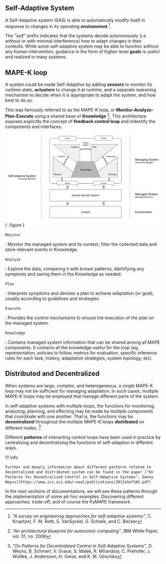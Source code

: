 ## Self-Adaptive System

A Self-Adaptive system (SAS) is able to automatically modify itself in response to changes in its operating __environment__ [^1].

The _"self"_ prefix indicates that the systems decide autonomously (i.e. without or with minimal interference) how to adapt changes in their contexts. While some self-adaptive system may be able to function without any human intervention, guidance in the form of higher-level __goals__ is useful and realized in many systems.

## MAPE-K loop

A system could be made Self-Adaptive by adding __sensors__ to monitor its runtime state, __actuators__ to change it at runtime, and a separate reasoning mechanism to decide when it is appropriate to adapt the system, and how best to do so.

This was famously referred to as the MAPE-K loop, or __Monitor-Analyze-Plan-Execute__ using a shared base of __Knowledge__ [^2]. This architecture exposes explicitly the concept of __feedback control loop__ and indentify the components and interfaces.

![MAPE-L loop](assets/img/mape-k.png){ .figure }

`Monitor`

:   Monitor the managed system and its context, filter the collected data and store relevant events in Knowledge.

`Analyze`

:   Explore the data, comparing it with known patterns, identifying any symptoms and saving them in the Knowledge as needed.

`Plan`

:   Interprets symptoms and devises a plan to achieve adaptation (or goal), usually according to guidelines and strategies.

`Execute`

:   Provides the control mechanisms to ensure the execution of the plan on the managed system.

`Knowledge`

:   Contains managed system information that can be shared among all MAPE components. It contains all the knowledge useful for the loop (eg. representation, policies to follow, metrics for evaluation, specific inference rules for each task, history, adaptation strategies, system topology, etc).

## Distributed and Decentralized

When systems are large, complex, and heterogeneous, a single MAPE-K loop may not be sufficient for managing adaptation. In such cases, multiple MAPE-K loops may be employed that manage different parts of the system.

In self-adaptive systems with multiple loops, the functions for monitoring, analyzing, planning, and effecting may be made by multiple components that coordinate with one another. That is, the functions may be __decentralized__ throughout the multiple MAPE-K loops __distributed__ on different nodes. [^3]

Different __patterns__ of interacting control loops have been used in practice by centralizing and decentralizing the functions of self-adaption in different ways.

!!! info

    Further and deeply information about different patterns related to decentralized and distributed system can be found in the paper ["On Patterns for Decentralized Control in Self-Adaptive Systems", Danny Weyns](https://www.ics.uci.edu/~seal/publications/2012aSefSAS.pdf)

In the next sections of documentations, we will see these patterns through the implementation of some ad-hoc examples. Discovering different approaches, trade-off, and of course the PyMAPE framework.

[^1]: _"A survey on engineering approaches for self-adaptive systems"_, C. Krupitzer, F. M. Roth, S. VanSyckel, G. Schiele, and C. Becker
[^2]: _"An architectural blueprint for autonomic computing"_, IBM White Paper, vol. 31, no. 2006
[^3]: _"On Patterns for Decentralized Control in Self-Adaptive Systems"_, D. Weyns, B. Schmerl, V. Grassi, S. Malek, R. Mirandola, C. Prehofer, J. Wuttke, J. Andersson, H. Giese, and K. M. Göschka